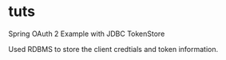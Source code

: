# tuts
Spring OAuth 2 Example with JDBC TokenStore 

Used RDBMS to store the client credtials and token information.
